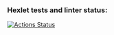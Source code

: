 ### Hexlet tests and linter status:
[![Actions Status](https://github.com/ayankz/docker-project-74/actions/workflows/hexlet-check.yml/badge.svg)](https://github.com/ayankz/docker-project-74/actions)